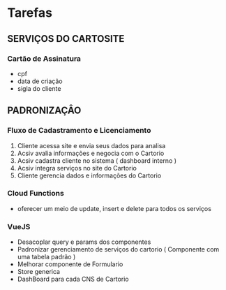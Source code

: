 # Tarefas

## SERVIÇOS DO CARTOSITE

### Cartão de Assinatura

* cpf
* data de criação
* sigla do cliente

## PADRONIZAÇÂO

### Fluxo de Cadastramento e Licenciamento

1. Cliente acessa site e envia seus dados para analisa
2. Acsiv avalia informações e negocia com o Cartorio
3. Acsiv cadastra cliente no sistema ( dashboard interno )
4. Acsiv integra serviços no site do Cartorio
5. Cliente gerencia dados e informações do Cartorio

### Cloud Functions

* oferecer um meio de update, insert e delete para todos os serviços

### VueJS

* Desacoplar query e params dos componentes
* Padronizar gerenciamento de serviços do cartorio ( Componente com uma tabela padrão )
* Melhorar componente de Formulario
* Store generica
* DashBoard para cada CNS de Cartorio